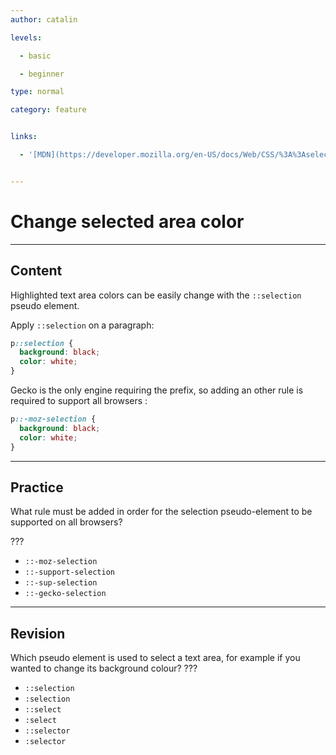 ```yaml
---
author: catalin

levels:

  - basic

  - beginner

type: normal

category: feature


links:

  - '[MDN](https://developer.mozilla.org/en-US/docs/Web/CSS/%3A%3Aselection){documentation}'


---
```


# Change selected area color

---
## Content

Highlighted text area colors can be easily change with the `::selection` pseudo element. 

Apply `::selection` on a paragraph:
```css
p::selection {
  background: black;
  color: white;
}
```

Gecko is the only engine requiring the prefix, so adding an other rule is required to support all browsers : 
```css
p::-moz-selection {
  background: black;
  color: white;
}
```

---
## Practice

What rule must be added in order for the selection pseudo-element to be supported on all browsers? 

???


* `::-moz-selection` 
* `::-support-selection` 
* `::-sup-selection` 
* `::-gecko-selection`

---
## Revision

Which pseudo element is used to select a text area, for example if you wanted to change its background colour? ???

* `::selection`
* `:selection`
* `::select`
* `:select`
* `::selector`
* `:selector`

 
